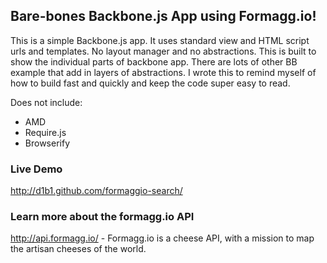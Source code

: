 ## Bare-bones Backbone.js App using Formagg.io!

This is a simple Backbone.js app. It uses standard
view and HTML script urls and templates. No layout manager
and no abstractions. This is built to show the
individual parts of backbone app. There are lots of other
BB example that add in layers of abstractions. I wrote this
to remind myself of how to build fast and quickly and keep
the code super easy to read.

Does not include:
* AMD
* Require.js
* Browserify

### Live Demo
<http://d1b1.github.com/formaggio-search/>

### Learn more about the formagg.io API
<http://api.formagg.io/> - Formagg.io is a cheese API, with
a mission to map the artisan cheeses of the world.
